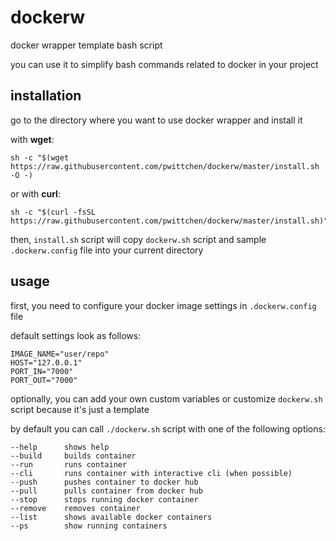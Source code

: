 # dockerw
docker wrapper template bash script

you can use it to simplify bash commands related to docker in your project

## installation

go to the directory where you want to use docker wrapper and install it

with **wget**:

```
sh -c "$(wget https://raw.githubusercontent.com/pwittchen/dockerw/master/install.sh -O -)
```

or with **curl**:

```
sh -c "$(curl -fsSL https://raw.githubusercontent.com/pwittchen/dockerw/master/install.sh)"
```

then, `install.sh` script will copy `dockerw.sh` script and sample `.dockerw.config` file into your current directory

## usage

first, you need to configure your docker image settings in `.dockerw.config` file

default settings look as follows:

```
IMAGE_NAME="user/repo"
HOST="127.0.0.1"
PORT_IN="7000"
PORT_OUT="7000"
```

optionally, you can add your own custom variables or customize `dockerw.sh` script because it's just a template

by default you can call `./dockerw.sh` script with one of the following options:

```
--help      shows help
--build     builds container
--run       runs container
--cli       runs container with interactive cli (when possible)
--push      pushes container to docker hub
--pull      pulls container from docker hub
--stop      stops running docker container
--remove    removes container
--list      shows available docker containers
--ps        show running containers
```
